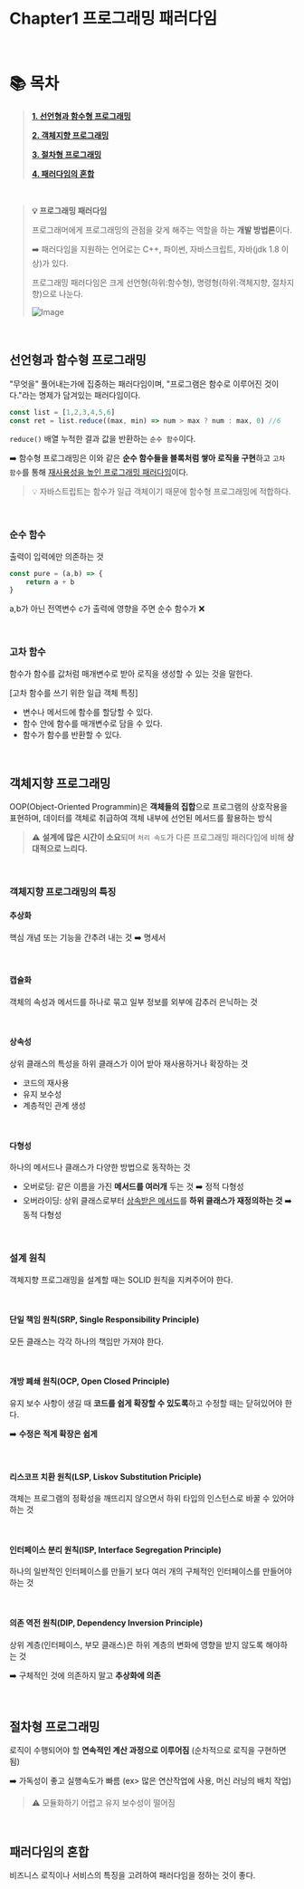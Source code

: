 # Chapter1 프로그래밍 패러다임

<br>

# 📚 목차

> **[1. 선언형과 함수형 프로그래밍](#선언형과-함수형-프로그래밍)**
>
> **[2. 객체지향 프로그래밍](#객체지향-프로그래밍)**
>
> **[3. 절차형 프로그래밍](#절차형-프로그래밍)**
>
> **[4. 패러다임의 혼합](#패러다임의-혼합)**

<br>

> **💡 프로그래밍 패러다임**
> 
> 프로그래머에게 프로그래밍의 관점을 갖게 해주는 역할을 하는 **개발 방법론**이다. 
> 
> 
> ➡️ 패러다임을 지원하는 언어로는 C++, 파이썬, 자바스크립트, 자바(jdk 1.8 이상)가 있다.
> 
> 프로그래밍 패러다임은 크게 선언형(하위:함수형), 명령형(하위:객체지향, 절차지향)으로 나눈다. 
> 
> ![Image](https://github.com/user-attachments/assets/c20f5e08-d4dc-4a74-af62-72f3381a98ad)

<br>

## 선언형과 함수형 프로그래밍

"무엇을" 풀어내는가에 집중하는 패러다임이며, "프로그램은 함수로 이루어진 것이다."라는 명제가 담겨있는 패러다임이다. 

```javascript
const list = [1,2,3,4,5,6]
const ret = list.reduce((max, min) => num > max ? num : max, 0) //6
```

`reduce()` 배열 누적한 결과 값을 반환하는 `순수 함수`이다. 

➡️ 함수형 프로그래밍은 이와 같은 **순수 함수들을 블록처럼 쌓아 로직을 구현**하고 `고차 함수`를 통해 <ins>재사용성을 높인 프로그래밍 패러다임</ins>이다. 

> 💡 자바스트립트는 함수가 일급 객체이기 때문에 함수형 프로그래밍에 적합하다. 

<br>

### 순수 함수 

출력이 입력에만 의존하는 것 

```javascript
const pure = (a,b) => {
    return a + b
}
```

a,b가 아닌 전역변수 c가 출력에 영향을 주면 순수 함수가 ❌


<br>

### 고차 함수

함수가 함수를 값처럼 매개변수로 받아 로직을 생성할 수 있는 것을 말한다. 

[고차 함수를 쓰기 위한 일급 객체 특징]

- 변수나 메서드에 함수를 할당할 수 있다. 
- 함수 안에 함수를 매개변수로 담을 수 있다. 
- 함수가 함수를 반환할 수 있다. 

<br>

## 객체지향 프로그래밍

OOP(Object-Oriented Programmin)은 **객체들의 집합**으로 프로그램의 상호작용을 표현하며, 데이터를 객체로 취급하여 객체 내부에 선언된 메서드를 활용하는 방식 

> ⚠️ **설계에 많은 시간이 소요**되며 `처리 속도`가 다른 프로그래밍 패러다임에 비해 **상대적으로 느리다.** 

<br>

### 객체지향 프로그래밍의 특징 

#### 추상화
핵심 개념 또는 기능을 간추려 내는 것 ➡️ 명세서

<br>

#### 캡슐화

객체의 속성과 메서드를 하나로 묶고 일부 정보를 외부에 감추러 은닉하는 것 

<br>

#### 상속성

상위 클래스의 특성을 하위 클래스가 이어 받아 재사용하거나 확장하는 것

- 코드의 재사용
- 유지 보수성
- 계층적인 관계 생성

<br>

#### 다형성

하나의 메서드나 클래스가 다양한 방법으로 동작하는 것 

- 오버로딩: 같은 이름을 가진 **메서드를 여러개** 두는 것  ➡️ 정적 다형성
- 오버라이딩: 상위 클래스로부터 <ins>상속받은 메서드</ins>를 **하위 클래스가 재정의하는 것** ➡️ 동적 다형성

<br>

### 설계 원칙 

객체지향 프로그래밍을 설계할 때는 SOLID 원칙을 지켜주어야 한다. 

<br>

#### 단일 책임 원칙(SRP, Single Responsibility Principle)

모든 클래스는 각각 하나의 책임만 가져야 한다. 

<br>

#### 개방 폐쇄 원칙(OCP, Open Closed Principle)

유지 보수 사항이 생길 때 **코드를 쉽게 확장할 수 있도록**하고 수정할 때는 닫혀있어야 한다. 

➡️ **수정은 적게 확장은 쉽게**

<br>

#### 리스코프 치환 원칙(LSP, Liskov Substitution Priciple)

객체는 프로그램의 정확성을 깨뜨리지 않으면서 하위 타입의 인스턴스로 바꿀 수 있어야 하는 것 

<br>

#### 인터페이스 분리 원칙(ISP, Interface Segregation Principle)

하나의 일반적인 인터페이스를 만들기 보다 여러 개의 구체적인 인터페이스를 만들어야 하는 것

<br>

#### 의존 역전 원칙(DIP, Dependency Inversion Principle)

상위 계층(인터페이스, 부모 클래스)은 하위 계층의 변화에 영향을 받지 않도록 해야하는 것 

➡️ 구체적인 것에 의존하지 말고 **추상화에 의존**

<br>

## 절차형 프로그래밍

로직이 수행되어야 할 **연속적인 계산 과정으로 이루어짐** (순차적으로 로직을 구현하면 됨)

➡️ 가독성이 좋고 실행속도가 빠름 (ex> 많은 연산작업에 사용, 머신 러닝의 배치 작업) 

> ⚠️ 모듈화하기 어렵고 유지 보수성이 떨어짐

<br>

## 패러다임의 혼합

비즈니스 로직이나 서비스의 특징을 고려하여 패러다임을 정하는 것이 좋다. 